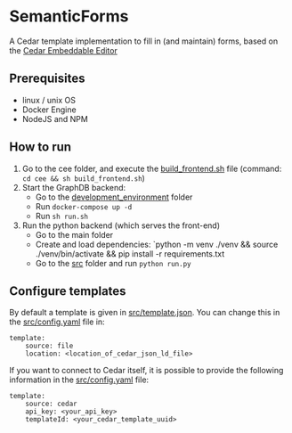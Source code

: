 # SemanticForms
A Cedar template implementation to fill in (and maintain) forms, based on the [Cedar Embeddable Editor](https://github.com/metadatacenter/cedar-embeddable-editor)

## Prerequisites
* linux / unix OS
* Docker Engine
* NodeJS and NPM

## How to run
1. Go to the cee folder, and execute the [build_frontend.sh](cee/build_frontend.sh) file (command: `cd cee && sh build_frontend.sh`)
2. Start the GraphDB backend:
   - Go to the [development_environment](development_environment) folder
   - Run `docker-compose up -d`
   - Run `sh run.sh`
3. Run the python backend (which serves the front-end)
   - Go to the main folder
   - Create and load dependencies: `python -m venv ./venv && source ./venv/bin/activate && pip install -r requirements.txt
   - Go to the [src](src) folder and run `python run.py`

## Configure templates
By default a template is given in [src/template.json](src/template.json). You can change this in the [src/config.yaml](src/config.yaml) file in:
```
template:
    source: file
    location: <location_of_cedar_json_ld_file>
```

If you want to connect to Cedar itself, it is possible to provide the following information in the [src/config.yaml](src/config.yaml) file:
```
template:
    source: cedar
    api_key: <your_api_key>
    templateId: <your_cedar_template_uuid>
```

